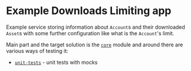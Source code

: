 # Example Downloads Limiting app

Example service storing information about `Account`s and their downloaded `Asset`s with some further configuration like
what is the `Account`'s limit.

Main part and the target solution is the [`core`](core) module and around there are various ways of testing it:

* [`unit-tests`](unit-tests) - unit tests with mocks
